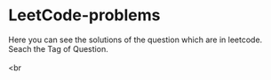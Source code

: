 # LeetCode-problems
Here you can see the solutions of the question which are in leetcode.<br>
Seach the Tag of Question.<br>
<br>
<br
